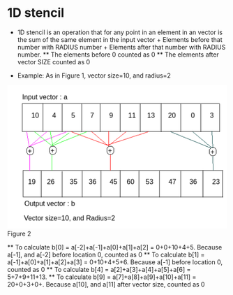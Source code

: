 # 1D stencil
* 1D stencil is an operation that for any point in an element in an vector is the sum of the  same element in the input vector + Elements before that number with RADIUS number + Elements after that number with RADIUS number. 
 ** The elements before 0 counted as 0
 ** The elements after vector SIZE counted as 0

* Example:
As in Figure 1, vector size=10, and radius=2 

![image](https://github.com/compilereg/parallel-codes/blob/main/1dstencil/example1.png)
Figure 2
 
** To calculate b[0] = a[-2]+a[-1]+a[0]+a[1]+a[2] = 0+0+10+4+5. Because a[-1], and a[-2] before location 0, counted as 0
** To calculate b[1] = a[-1]+a[0]+a[1]+a[2]+a[3] = 0+10+4+5+6. Because a[-1] before location 0, counted as 0
** To calculate b[4] = a[2]+a[3]+a[4]+a[5]+a[6] = 5+7+9+11+13.
** To calculate b[9] = a[7]+a[8]+a[9]+a[10]+a[11] = 20+0+3+0+. Because a[10], and a[11] after vector size, counted as 0

